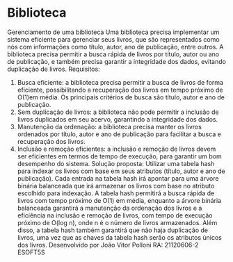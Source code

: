 # Biblioteca
Gerenciamento de uma biblioteca
Uma biblioteca precisa implementar um sistema eficiente para gerenciar seus livros, que são
representados como nós com informações como título, autor, ano de publicação, entre outros.
A biblioteca precisa permitir a busca rápida de livros por título, autor ou ano de publicação, e
também precisa garantir a integridade dos dados, evitando duplicação de livros.
Requisitos:
1. Busca eficiente: a biblioteca precisa permitir a busca de livros de forma eficiente,
possibilitando a recuperação dos livros em tempo próximo de O(1)em média. Os
principais critérios de busca são título, autor e ano de publicação.
2. Sem duplicação de livros: a biblioteca não pode permitir a inclusão de livros duplicados
em seu acervo, garantindo a integridade dos dados.
3. Manutenção da ordenação: a biblioteca precisa manter os livros ordenados por título,
autor e ano de publicação para facilitar a busca e recuperação dos livros.
4. Inclusão e remoção eficientes: a inclusão e remoção de livros devem ser eficientes em
termos de tempo de execução, para garantir um bom desempenho do sistema.
Solução proposta:
Utilizar uma tabela hash para indexar os livros com base em seus atributos (título, autor e ano
de publicação). Cada entrada na tabela hash irá apontar para uma árvore binária balanceada
que irá armazenar os livros com base no atributo escolhido para indexação. A tabela hash
permitirá a busca rápida de livros com tempo próximo de O(1) em média, enquanto a árvore
binária balanceada garantirá a manutenção da ordenação dos livros e a eficiência na inclusão e
remoção de livros, com tempo de execução próximo de O(log n), onde n é o número de livros
armazenados. Além disso, a tabela hash também garantirá que não haja duplicação de livros,
uma vez que as chaves da tabela hash serão os atributos únicos dos livros. 
Desenvolvido por João Vitor Polloni
RA: 21120606-2     ESOFT5S
